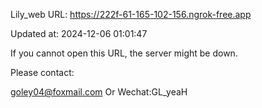 Lily_web URL: https://222f-61-165-102-156.ngrok-free.app

Updated at: 2024-12-06 01:01:47

If you cannot open this URL, the server might be down.

Please contact: 

goley04@foxmail.com Or Wechat:GL_yeaH